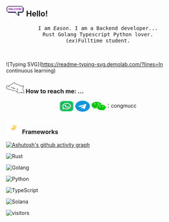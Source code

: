 ## <img src="https://raw.githubusercontent.com/congmucc/congmucc/main/resources/gif/welcomeglitch.gif" width="50px" /> Hello!

<p align="center" >
  <samp>
    I am <em>Eason</em>. I am a Backend developer... 
  <br/> Rust Golang Typescript Python lover.
    <br/> (<em>ex</em>)Fulltime student.
  <br/>
  <br/>
  <br/>
</p>


![Typing SVG](https://readme-typing-svg.demolab.com/?lines=In continuous learning)

### <img src="https://raw.githubusercontent.com/congmucc/congmucc/main/resources/gif/bongocat.gif" width="50px" /> How to reach me: ...

<p align="center">
<a href="https://wa.me/8617630721764" target="blank"><img align="center" src="https://raw.githubusercontent.com/congmucc/congmucc/main/resources/images/whatsapp.svg" alt="" height="30" width="40" /></a>
<a href="https://t.me/congmucc" target="blank"><img align="center" src="https://raw.githubusercontent.com/congmucc/congmucc/main/resources/images/telegram.svg" alt="" height="30" width="40" /></a>
<a href="congmucc"><img align="center" src="https://raw.githubusercontent.com/congmucc/congmucc/main/resources/images/wechat.svg" alt="" height="30" width="40" /></a>：congmucc
</p>


### <img src="https://raw.githubusercontent.com/congmucc/congmucc/main/resources/gif/flying-bird.gif" width="40px" /> Frameworks

[![Ashutosh's github activity graph](https://github-readme-activity-graph.vercel.app/graph?username=congmucc&theme=dracula)](https://github.com/ashutosh00710/github-readme-activity-graph)


![Rust](https://img.shields.io/badge/-Rust-000000?style=flat&logo=rust&logoColor=white&labelColor=DEA584)

![Golang](https://img.shields.io/badge/-Golang-00ADD8?style=flat&logo=go&logoColor=white&labelColor=29BEB0)

![Python](https://img.shields.io/badge/-Python-3776AB?style=flat&logo=python&logoColor=white&labelColor=306998)

![TypeScript](https://img.shields.io/badge/-TypeScript-3178C6?style=flat&logo=typescript&logoColor=white&labelColor=007ACC)

![Solana](https://img.shields.io/badge/-Solana-3A0CA3?style=flat&logo=solana&logoColor=white&labelColor=9945FF)


![visitors](https://visitor-badge.glitch.me/badge?page_id=congmucc.congmucc&left_color=green&right_color=red)

